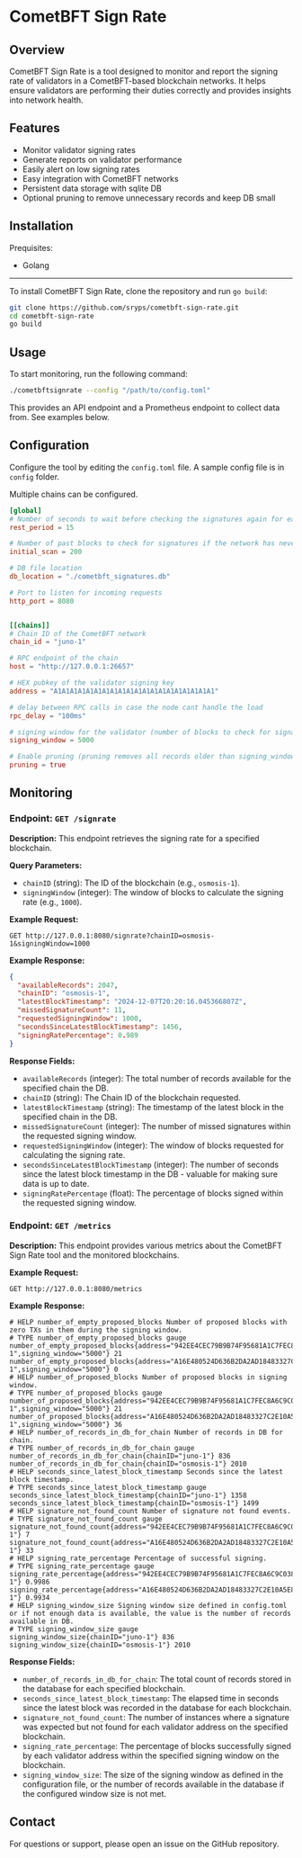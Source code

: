 # CometBFT Sign Rate

## Overview
CometBFT Sign Rate is a tool designed to monitor and report the signing rate of validators in a CometBFT-based blockchain networks. It helps ensure validators are performing their duties correctly and provides insights into network health.

## Features
- Monitor validator signing rates
- Generate reports on validator performance
- Easily alert on low signing rates
- Easy integration with CometBFT networks
- Persistent data storage with sqlite DB
- Optional pruning to remove unnecessary records and keep DB small

## Installation

Prequisites:
- Golang
 ---

To install CometBFT Sign Rate, clone the repository and run `go build`:

```bash
git clone https://github.com/sryps/cometbft-sign-rate.git
cd cometbft-sign-rate
go build
```

## Usage
To start monitoring, run the following command:

```bash
./cometbftsignrate --config "/path/to/config.toml"
```

This provides an API endpoint and a Prometheus endpoint to collect data from.
See examples below.

## Configuration
Configure the tool by editing the `config.toml` file.
A sample config file is in `config` folder.

Multiple chains can be configured.

```toml
[global]
# Number of seconds to wait before checking the signatures again for each chain
rest_period = 15

# Number of past blocks to check for signatures if the network has never been scanned before
initial_scan = 200

# DB file location
db_location = "./cometbft_signatures.db"

# Port to listen for incoming requests
http_port = 8080


[[chains]]
# Chain ID of the CometBFT network
chain_id = "juno-1"

# RPC endpoint of the chain
host = "http://127.0.0.1:26657"

# HEX pubkey of the validator signing key
address = "A1A1A1A1A1A1A1A1A1A1A1A1A1A1A1A1A1A1A1A1"

# delay between RPC calls in case the node cant handle the load
rpc_delay = "100ms"

# signing window for the validator (number of blocks to check for signatures)
signing_window = 5000

# Enable pruning (pruning removes all records older than signing_window) Default: true
pruning = true
```

## Monitoring

### Endpoint: `GET /signrate`

**Description:**
This endpoint retrieves the signing rate for a specified blockchain.

**Query Parameters:**
- `chainID` (string): The ID of the blockchain (e.g., `osmosis-1`).
- `signingWindow` (integer): The window of blocks to calculate the signing rate (e.g., `1000`).

**Example Request:**
```
GET http://127.0.0.1:8080/signrate?chainID=osmosis-1&signingWindow=1000
```

**Example Response:**
```json
{
  "availableRecords": 2047,
  "chainID": "osmosis-1",
  "latestBlockTimestamp": "2024-12-07T20:20:16.045366807Z",
  "missedSignatureCount": 11,
  "requestedSigningWindow": 1000,
  "secondsSinceLatestBlockTimestamp": 1456,
  "signingRatePercentage": 0.989
}
```

**Response Fields:**
- `availableRecords` (integer): The total number of records available for the specified chain the DB.
- `chainID` (string): The Chain ID of the blockchain requested.
- `latestBlockTimestamp` (string): The timestamp of the latest block in the specified chain in the DB.
- `missedSignatureCount` (integer): The number of missed signatures within the requested signing window.
- `requestedSigningWindow` (integer): The window of blocks requested for calculating the signing rate.
- `secondsSinceLatestBlockTimestamp` (integer): The number of seconds since the latest block timestamp in the DB - valuable for making sure data is up to date.
- `signingRatePercentage` (float): The percentage of blocks signed within the requested signing window.

### Endpoint: `GET /metrics`

**Description:**
This endpoint provides various metrics about the CometBFT Sign Rate tool and the monitored blockchains.

**Example Request:**
```
GET http://127.0.0.1:8080/metrics
```

**Example Response:**
```text
# HELP number_of_empty_proposed_blocks Number of proposed blocks with zero TXs in them during the signing window.
# TYPE number_of_empty_proposed_blocks gauge
number_of_empty_proposed_blocks{address="942EE4CEC79B9B74F95681A1C7FEC8A6C9C0389C",chainID="juno-1",signing_window="5000"} 21
number_of_empty_proposed_blocks{address="A16E480524D636B2DA2AD18483327C2E10A5E8A0",chainID="osmosis-1",signing_window="5000"} 0
# HELP number_of_proposed_blocks Number of proposed blocks in signing window.
# TYPE number_of_proposed_blocks gauge
number_of_proposed_blocks{address="942EE4CEC79B9B74F95681A1C7FEC8A6C9C0389C",chainID="juno-1",signing_window="5000"} 21
number_of_proposed_blocks{address="A16E480524D636B2DA2AD18483327C2E10A5E8A0",chainID="osmosis-1",signing_window="5000"} 36
# HELP number_of_records_in_db_for_chain Number of records in DB for chain.
# TYPE number_of_records_in_db_for_chain gauge
number_of_records_in_db_for_chain{chainID="juno-1"} 836
number_of_records_in_db_for_chain{chainID="osmosis-1"} 2010
# HELP seconds_since_latest_block_timestamp Seconds since the latest block timestamp.
# TYPE seconds_since_latest_block_timestamp gauge
seconds_since_latest_block_timestamp{chainID="juno-1"} 1358
seconds_since_latest_block_timestamp{chainID="osmosis-1"} 1499
# HELP signature_not_found_count Number of signature not found events.
# TYPE signature_not_found_count gauge
signature_not_found_count{address="942EE4CEC79B9B74F95681A1C7FEC8A6C9C0389C",chainID="juno-1"} 7
signature_not_found_count{address="A16E480524D636B2DA2AD18483327C2E10A5E8A0",chainID="osmosis-1"} 33
# HELP signing_rate_percentage Percentage of successful signing.
# TYPE signing_rate_percentage gauge
signing_rate_percentage{address="942EE4CEC79B9B74F95681A1C7FEC8A6C9C0389C",chainID="juno-1"} 0.9986
signing_rate_percentage{address="A16E480524D636B2DA2AD18483327C2E10A5E8A0",chainID="osmosis-1"} 0.9934
# HELP signing_window_size Signing window size defined in config.toml or if not enough data is available, the value is the number of records available in DB.
# TYPE signing_window_size gauge
signing_window_size{chainID="juno-1"} 836
signing_window_size{chainID="osmosis-1"} 2010
```

**Response Fields:**
- `number_of_records_in_db_for_chain`: The total count of records stored in the database for each specified blockchain.
- `seconds_since_latest_block_timestamp`: The elapsed time in seconds since the latest block was recorded in the database for each blockchain.
- `signature_not_found_count`: The number of instances where a signature was expected but not found for each validator address on the specified blockchain.
- `signing_rate_percentage`: The percentage of blocks successfully signed by each validator address within the specified signing window on the blockchain.
- `signing_window_size`: The size of the signing window as defined in the configuration file, or the number of records available in the database if the configured window size is not met.

## Contact
For questions or support, please open an issue on the GitHub repository.
